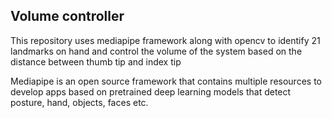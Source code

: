 ## Volume controller
This repository uses mediapipe framework along with opencv to identify 21 landmarks on hand and control the volume of the system based on the distance between thumb tip and index tip

Mediapipe is an open source framework that contains multiple resources to develop apps based on pretrained deep learning models that detect posture, hand, objects, faces etc.
